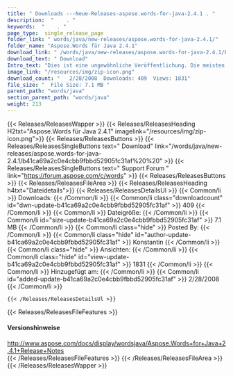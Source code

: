 ```yaml
---
title: " Downloads ---Neue-Releases-aspose.words-for-java-2.4.1 . "
description:  "    . " 
keywords:  "    . " 
page_type:  single_release_page
folder_link: " words/java/new-releases/aspose.words-for-java-2.4.1/"
folder_name: "Aspose.Words für Java 2.4.1"
download_link: " /words/java/new-releases/aspose.words-for-java-2.4.1/b41ca69a2c0e4cbb9fbbd52905fc31af"
download_text: " Download"
Intro_text: "Dies ist eine ungewöhnliche Veröffentlichung. Die meisten Versionen von Aspose.Words für Java sind Fixes..."
image_link: "/resources/img/zip-icon.png"
download_count: "   2/28/2008  Downloads: 409  Views: 1831"
file_size: "  File Size: 7.1 MB "
parent_path: "words/java"
section_parent_path: "words/java"
weight: 213
---
```


{{< Releases/ReleasesWapper >}}
  {{< Releases/ReleasesHeading H2txt="Aspose.Words für Java 2.4.1" imagelink="/resources/img/zip-icon.png">}}
  {{< Releases/ReleasesButtons >}}
    {{< Releases/ReleasesSingleButtons text=" Download" link="/words/java/new-releases/aspose.words-for-java-2.4.1/b41ca69a2c0e4cbb9fbbd52905fc31af%20%20" >}}
    {{< Releases/ReleasesSingleButtons text=" Support Forum " link="https://forum.aspose.com/c/words" >}}
  {{< Releases/ReleasesButtons >}}
  {{< Releases/ReleasesFileArea >}}
    {{< Releases/ReleasesHeading h4txt="Dateidetails">}}
    {{< Releases/ReleasesDetailsUl >}}
            {{< Common/li >}} Downloads: {{< /Common/li >}}
      {{< Common/li class="downloadcount" id="dwn-update-b41ca69a2c0e4cbb9fbbd52905fc31af" >}} 409 {{< /Common/li >}}
      {{< Common/li >}} Dateigröße: {{< /Common/li >}}
      {{< Common/li id="size-update-b41ca69a2c0e4cbb9fbbd52905fc31af" >}} 7.1 MB {{< /Common/li >}} 
      {{< Common/li  class="hide" >}} Posted By: {{< /Common/li >}} 
      {{< Common/li class="hide" id="author-update-b41ca69a2c0e4cbb9fbbd52905fc31af" >}} Konstantin {{< /Common/li >}}
      {{< Common/li class="hide" >}} Ansichten: {{< /Common/li >}}
      {{< Common/li class="hide" id="view-update-b41ca69a2c0e4cbb9fbbd52905fc31af" >}} 1831 {{< /Common/li >}}
      {{< Common/li >}} Hinzugefügt am: {{< /Common/li >}}
      {{< Common/li id="added-update-b41ca69a2c0e4cbb9fbbd52905fc31af" >}} 2/28/2008 {{< /Common/li >}} 

    {{< /Releases/ReleasesDetailsUl >}}

  {{< Releases/ReleasesFileFeatures >}}
      <h4>Versionshinweise</h4><div> <a href="http://www.aspose.com/docs/display/wordsjava/Aspose.Words+for+Java+2.4.1+Release+Notes">http://www.aspose.com/docs/display/wordsjava/Aspose.Words+for+Java+2.4.1+Release+Notes</a></div>
  {{< /Releases/ReleasesFileFeatures >}}
 {{< /Releases/ReleasesFileArea >}}
{{< /Releases/ReleasesWapper >}}



